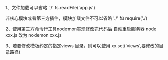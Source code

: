 1、文件加载可以省略 './'
  fs.readFile('app.js')

  非核心模块或者第三方插件，模块加载文件不可以省略 './'
  如 require('./)

2、使用第三方命令行工具nodemon实现修改完代码后 自动重启服务器 
  node xxx.js 改为 nodemon xxx.js

3、若要修改模板约定的指定views 目录，则可以使用
  xx.set('views',要修改的目录路径)